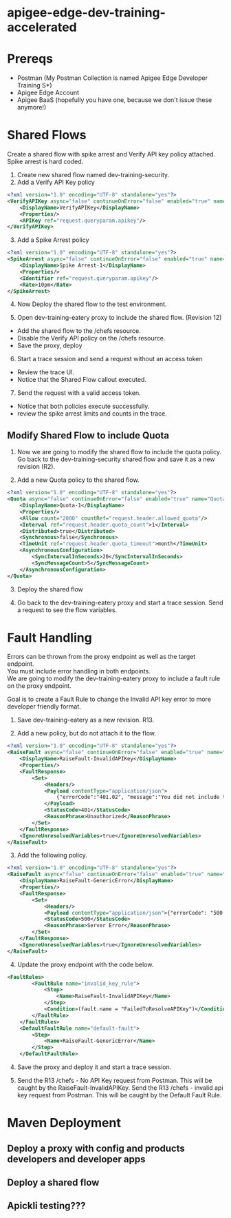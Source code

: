 # apigee-edge-dev-training-accelerated

# Prereqs
* Postman (My Postman Collection is named Apigee Edge Developer Training S*)
* Apigee Edge Account
* Apigee BaaS (hopefully you have one, because we don't issue these anymore!)



# Shared Flows
Create a shared flow with spike arrest and Verify API key policy attached.
Spike arrest is hard coded.

1. Create new shared flow named dev-training-security.
2. Add a Verify API Key policy
```xml
<?xml version="1.0" encoding="UTF-8" standalone="yes"?>
<VerifyAPIKey async="false" continueOnError="false" enabled="true" name="VerifyAPIKey">
    <DisplayName>VerifyAPIKey</DisplayName>
    <Properties/>
    <APIKey ref="request.queryparam.apikey"/>
</VerifyAPIKey>
```

3. Add a Spike Arrest policy

```xml
<?xml version="1.0" encoding="UTF-8" standalone="yes"?>
<SpikeArrest async="false" continueOnError="false" enabled="true" name="Spike-Arrest-1">
    <DisplayName>Spike Arrest-1</DisplayName>
    <Properties/>
    <Identifier ref="request.queryparam.apikey"/>
    <Rate>10pm</Rate>
</SpikeArrest>
```

4. Now Deploy the shared flow to the test environment.

5. Open dev-training-eatery proxy to include the shared flow. (Revision 12)
* Add the shared flow to the /chefs resource.
* Disable the Verify API policy on the /chefs resource.
* Save the proxy, deploy

6. Start a trace session and send a request without an access token
* Review the trace UI.
* Notice that the Shared Flow callout executed.

7. Send the request with a valid access token.
* Notice that both policies execute successfully.
* review the spike arrest limits and counts in the trace.


## Modify Shared Flow to include Quota

1. Now we are going to modify the shared flow to include the quota policy. Go back to the dev-training-security shared flow and save it as a new revision (R2).

2. Add a new Quota policy to the shared flow.

```xml
<?xml version="1.0" encoding="UTF-8" standalone="yes"?>
<Quota async="false" continueOnError="false" enabled="true" name="Quota-1" type="flexi">
    <DisplayName>Quota-1</DisplayName>
    <Properties/>
    <Allow count="2000" countRef="request.header.allowed_quota"/>
    <Interval ref="request.header.quota_count">1</Interval>
    <Distributed>true</Distributed>
    <Synchronous>false</Synchronous>
    <TimeUnit ref="request.header.quota_timeout">month</TimeUnit>
    <AsynchronousConfiguration>
        <SyncIntervalInSeconds>20</SyncIntervalInSeconds>
        <SyncMessageCount>5</SyncMessageCount>
    </AsynchronousConfiguration>
</Quota>
```

3. Deploy the shared flow

4. Go back to the dev-training-eatery proxy and start a trace session. Send a request to see the flow variables.  


# Fault Handling
Errors can be thrown from the proxy endpoint as well as the target endpoint.  
You must include error handling in both endpoints.  
We are going to modify the dev-training-eatery proxy to include a fault rule on the proxy endpoint.

Goal is to create a Fault Rule to change the Invalid API key error to more developer friendly format.

1. Save dev-training-eatery as a new revision.  R13.

2. Add a new policy, but do not attach it to the flow.
```xml
<?xml version="1.0" encoding="UTF-8" standalone="yes"?>
<RaiseFault async="false" continueOnError="false" enabled="true" name="RaiseFault-InvalidAPIKey">
    <DisplayName>RaiseFault-InvalidAPIKey</DisplayName>
    <Properties/>
    <FaultResponse>
        <Set>
            <Headers/>
            <Payload contentType="application/json">
                {"errorCode":"401.02", "message":"You did not include the API Key."}
            </Payload>
            <StatusCode>401</StatusCode>
            <ReasonPhrase>Unauthorized</ReasonPhrase>
        </Set>
    </FaultResponse>
    <IgnoreUnresolvedVariables>true</IgnoreUnresolvedVariables>
</RaiseFault>
```

3. Add the following policy.
```xml
<?xml version="1.0" encoding="UTF-8" standalone="yes"?>
<RaiseFault async="false" continueOnError="false" enabled="true" name="RaiseFault-GenericError">
    <DisplayName>RaiseFault-GenericError</DisplayName>
    <Properties/>
    <FaultResponse>
        <Set>
            <Headers/>
            <Payload contentType="application/json">{"errorCode": "500.01", "message":"An unknown error occurred. Please try your request again later."}</Payload>
            <StatusCode>500</StatusCode>
            <ReasonPhrase>Server Error</ReasonPhrase>
        </Set>
    </FaultResponse>
    <IgnoreUnresolvedVariables>true</IgnoreUnresolvedVariables>
</RaiseFault>
```

4. Update the proxy endpoint <FaultRules/> with the code below.
```xml
<FaultRules>
        <FaultRule name="invalid_key_rule">
            <Step>
                <Name>RaiseFault-InvalidAPIKey</Name>
            </Step>
            <Condition>(fault.name = "FailedToResolveAPIKey")</Condition>
        </FaultRule>
    </FaultRules>
    <DefaultFaultRule name="default-fault">
        <Step>
            <Name>RaiseFault-GenericError</Name>
        </Step>
    </DefaultFaultRule>
```

4. Save the proxy and deploy it and start a trace session.

5. Send the R13 /chefs - No API Key request from Postman.  This will be caught by the RaiseFault-InvalidAPIKey.
Send the R13 /chefs - invalid api key request from Postman. This will be caught by the Default Fault Rule.  



# Maven Deployment

## Deploy a proxy with config and products developers and developer apps

## Deploy a shared flow

## Apickli testing???
